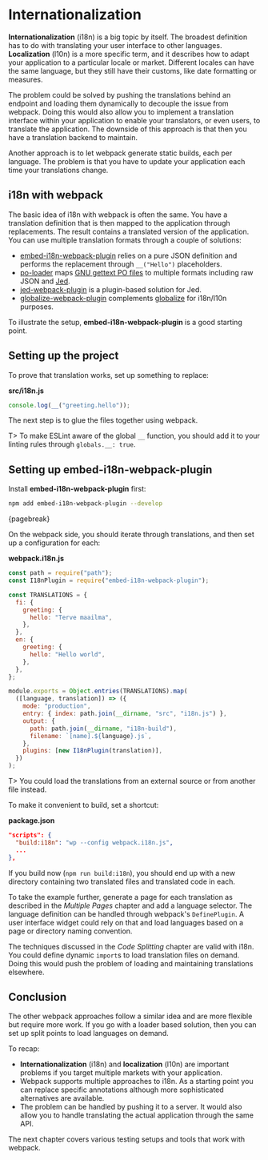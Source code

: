 # Internationalization

**Internationalization** (i18n) is a big topic by itself. The broadest definition has to do with translating your user interface to other languages. **Localization** (l10n) is a more specific term, and it describes how to adapt your application to a particular locale or market. Different locales can have the same language, but they still have their customs, like date formatting or measures.

The problem could be solved by pushing the translations behind an endpoint and loading them dynamically to decouple the issue from webpack. Doing this would also allow you to implement a translation interface within your application to enable your translators, or even users, to translate the application. The downside of this approach is that then you have a translation backend to maintain.

Another approach is to let webpack generate static builds, each per language. The problem is that you have to update your application each time your translations change.

## i18n with webpack

The basic idea of i18n with webpack is often the same. You have a translation definition that is then mapped to the application through replacements. The result contains a translated version of the application. You can use multiple translation formats through a couple of solutions:

- [embed-i18n-webpack-plugin](https://www.npmjs.com/package/embed-i18n-webpack-plugin) relies on a pure JSON definition and performs the replacement through `__("Hello")` placeholders.
- [po-loader](https://www.npmjs.com/package/po-loader) maps [GNU gettext PO files](https://www.gnu.org/software/gettext/manual/html_node/PO-Files.html) to multiple formats including raw JSON and [Jed](https://messageformat.github.io/Jed/).
- [jed-webpack-plugin](https://www.npmjs.com/package/jed-webpack-plugin) is a plugin-based solution for Jed.
- [globalize-webpack-plugin](https://www.npmjs.com/package/globalize-webpack-plugin) complements [globalize](https://www.npmjs.com/package/globalize) for i18n/l10n purposes.

To illustrate the setup, **embed-i18n-webpack-plugin** is a good starting point.

## Setting up the project

To prove that translation works, set up something to replace:

**src/i18n.js**

```javascript
console.log(__("greeting.hello"));
```

The next step is to glue the files together using webpack.

T> To make ESLint aware of the global `__` function, you should add it to your linting rules through `globals.__: true`.

## Setting up **embed-i18n-webpack-plugin**

Install **embed-i18n-webpack-plugin** first:

```bash
npm add embed-i18n-webpack-plugin --develop
```

{pagebreak}

On the webpack side, you should iterate through translations, and then set up a configuration for each:

**webpack.i18n.js**

```javascript
const path = require("path");
const I18nPlugin = require("embed-i18n-webpack-plugin");

const TRANSLATIONS = {
  fi: {
    greeting: {
      hello: "Terve maailma",
    },
  },
  en: {
    greeting: {
      hello: "Hello world",
    },
  },
};

module.exports = Object.entries(TRANSLATIONS).map(
  ([language, translation]) => ({
    mode: "production",
    entry: { index: path.join(__dirname, "src", "i18n.js") },
    output: {
      path: path.join(__dirname, "i18n-build"),
      filename: `[name].${language}.js`,
    },
    plugins: [new I18nPlugin(translation)],
  })
);
```

T> You could load the translations from an external source or from another file instead.

To make it convenient to build, set a shortcut:

**package.json**

```json
"scripts": {
  "build:i18n": "wp --config webpack.i18n.js",
  ...
},
```

If you build now (`npm run build:i18n`), you should end up with a new directory containing two translated files and translated code in each.

To take the example further, generate a page for each translation as described in the _Multiple Pages_ chapter and add a language selector. The language definition can be handled through webpack's `DefinePlugin`. A user interface widget could rely on that and load languages based on a page or directory naming convention.

The techniques discussed in the _Code Splitting_ chapter are valid with i18n. You could define dynamic `import`s to load translation files on demand. Doing this would push the problem of loading and maintaining translations elsewhere.

## Conclusion

The other webpack approaches follow a similar idea and are more flexible but require more work. If you go with a loader based solution, then you can set up split points to load languages on demand.

To recap:

- **Internationalization** (i18n) and **localization** (l10n) are important problems if you target multiple markets with your application.
- Webpack supports multiple approaches to i18n. As a starting point you can replace specific annotations although more sophisticated alternatives are available.
- The problem can be handled by pushing it to a server. It would also allow you to handle translating the actual application through the same API.

The next chapter covers various testing setups and tools that work with webpack.
